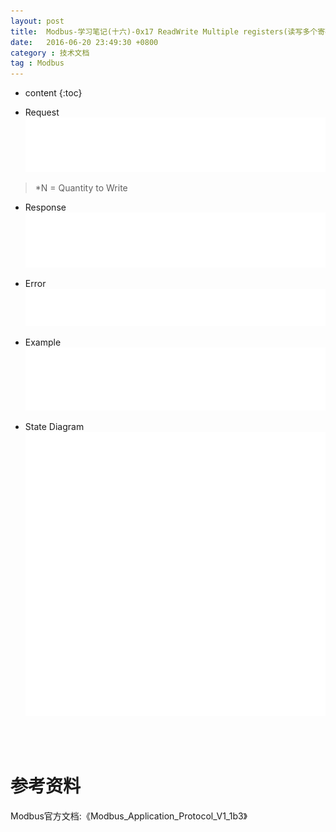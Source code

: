 ```yaml
---
layout: post
title:  Modbus-学习笔记(十六)-0x17 ReadWrite Multiple registers(读写多个寄存器)
date:   2016-06-20 23:49:30 +0800
category : 技术文档
tag : Modbus
---
```


* content
{:toc}


+ Request
![Request](/images/blog/modbus/modbus-05-23-ReadWrite-Multiple-registers/01_Request.png)

> *N = Quantity to Write

+ Response
![Response](/images/blog/modbus/modbus-05-23-ReadWrite-Multiple-registers/02_Response.png)

+ Error
![Error](/images/blog/modbus/modbus-05-23-ReadWrite-Multiple-registers/03_Error.png)

+ Example
![Example](/images/blog/modbus/modbus-05-23-ReadWrite-Multiple-registers/04_Example.png)

+ State Diagram
![State Diagram](/images/blog/modbus/modbus-05-23-ReadWrite-Multiple-registers/05_State_Diagram.png)


<br>
<br>

参考资料
================================

Modbus官方文档:《Modbus_Application_Protocol_V1_1b3》
